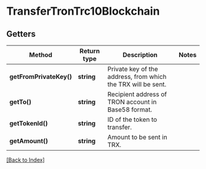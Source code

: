 # TransferTronTrc10Blockchain

## Getters

Method | Return type | Description | Notes
------------ | ------------- | ------------- | -------------
**getFromPrivateKey()** | **string** | Private key of the address, from which the TRX will be sent. |
**getTo()** | **string** | Recipient address of TRON account in Base58 format. |
**getTokenId()** | **string** | ID of the token to transfer. |
**getAmount()** | **string** | Amount to be sent in TRX. |

[[Back to Index]](../index.md)
